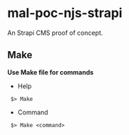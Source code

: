 # mal-poc-njs-strapi

An Strapi CMS proof of concept.

## Make

**Use Make file for commands**

- Help

```shell
 $> Make
```

- Command

```shell
 $> Make <command>
```

